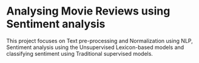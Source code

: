 # Analysing Movie Reviews using Sentiment analysis
This project focuses on Text pre-processing and Normalization using NLP, Sentiment analysis using the Unsupervised Lexicon-based models and classifying sentiment using Traditional supervised models. 
